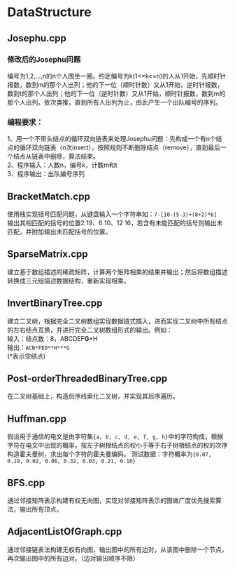 # DataStructure

## Josephu.cpp
### 修改后的Josephu问题
编号为1,2,…,n的n个人围坐一圈。约定编号为k(1<=k<=n)的人从1开始，先顺时针报数，数到m的那个人出列；他的下一位（顺时针数）又从1开始，逆时针报数，数到t的那个人出列；他的下一位（逆时针数）又从1开始，顺时针报数，数到m的那个人出列。依次类推，直到所有人出列为止，由此产生一个出队编号的序列。

### 编程要求：
1、用一个不带头结点的循环双向链表来处理Josephu问题：先构成一个有n个结点的循环双向链表（n次insert），按照规则不断删除结点（remove），直到最后一个结点从链表中删除，算法结束。  
2、程序输入：人数n，编号k，计数m和t  
3、程序输出：出队编号序列


## BracketMatch.cpp
使用栈实现括号匹配问题，从键盘输入一个字符串如：`7-[10-(5-3)+(8+2)*6]`  
输出其相匹配的括号的位置2 19、6 10、12 16，若含有未能匹配的括号则输出未匹配，并附加输出未匹配括号的位置。


## SparseMatrix.cpp
建立基于数组描述的稀疏矩阵，计算两个矩阵相乘的结果并输出；然后将数组描述转换成三元组描述数据结构，重新实现相乘。


## InvertBinaryTree.cpp
建立二叉树，根据完全二叉树数组实现数据链式插入，进而实现二叉树中所有结点的左右结点互换，并进行完全二叉树数组形式的输出。例如：  
输入：结点数：8，ABCDEF**G***H  
输出：`ACB*FED**H***G`  
(*表示空结点)


## Post-orderThreadedBinaryTree.cpp
在二叉树基础上，构造后序线索化二叉树，并实现其后序遍历。


## Huffman.cpp
假设用于通信的电文是由字符集`{a, b, c, d, e, f, g, h}`中的字符构成，根据字符在电文中出现的概率，按左子树根结点的权小于等于右子树根结点的权的次序构造霍夫曼树，求出每个字符的霍夫曼编码。
测试数据：字符概率为`{0.07, 0.19, 0.02, 0.06, 0.32, 0.03, 0.21, 0.10}`


## BFS.cpp
通过邻接矩阵表示构建有权无向图，实现对邻接矩阵表示的图做广度优先搜索算法，输出所有顶点。


## AdjacentListOfGraph.cpp
通过邻接链表法构建无权有向图，输出图中的所有边对，从该图中删除一个节点，再次输出图中的所有边对。（边对输出顺序不限）
